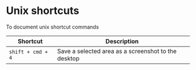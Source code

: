 # Unix shortcuts
To document unix shortcut commands

Shortcut | Description
--- | ---
`shift + cmd + 4` | Save a selected area as a screenshot to the desktop
